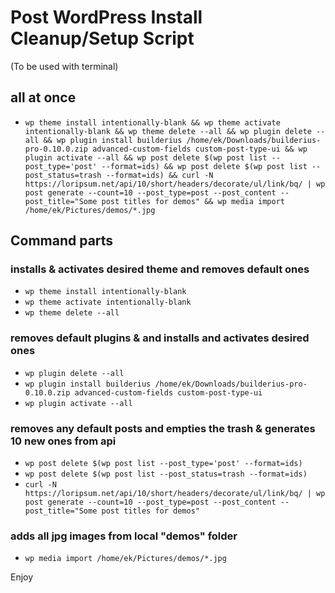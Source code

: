 # Post WordPress Install Cleanup/Setup Script
(To be used with terminal)

## all at once
- `wp theme install intentionally-blank && wp theme activate intentionally-blank && wp theme delete --all && wp plugin delete --all && wp plugin install builderius /home/ek/Downloads/builderius-pro-0.10.0.zip advanced-custom-fields custom-post-type-ui && wp plugin activate --all && wp post delete $(wp post list --post_type='post' --format=ids) && wp post delete $(wp post list --post_status=trash --format=ids) && curl -N https://loripsum.net/api/10/short/headers/decorate/ul/link/bq/ | wp post generate --count=10 --post_type=post --post_content --post_title="Some post titles for demos" && wp media import /home/ek/Pictures/demos/*.jpg`

## Command parts
### installs & activates desired theme and removes default ones
- `wp theme install intentionally-blank`
- `wp theme activate intentionally-blank`
- `wp theme delete --all`

### removes default plugins & and installs and activates desired ones
- `wp plugin delete --all`
- `wp plugin install builderius /home/ek/Downloads/builderius-pro-0.10.0.zip advanced-custom-fields custom-post-type-ui`
- `wp plugin activate --all`

### removes any default posts and empties the trash & generates 10 new ones from api
- `wp post delete $(wp post list --post_type='post' --format=ids)`
- `wp post delete $(wp post list --post_status=trash --format=ids)`
- `curl -N https://loripsum.net/api/10/short/headers/decorate/ul/link/bq/ | wp post generate --count=10 --post_type=post --post_content --post_title="Some post titles for demos"`

### adds all jpg images from local "demos" folder
- `wp media import /home/ek/Pictures/demos/*.jpg`

Enjoy
